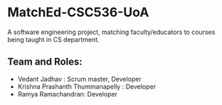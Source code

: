 # MatchEd-CSC536-UoA
A software engineering project, matching faculty/educators to courses being taught in CS department.

## Team and Roles:

- Vedant Jadhav : Scrum master, Developer
- Krishna Prashanth Thummanapelly : Developer
- Ramya Ramachandran: Developer